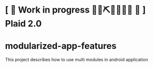 # \[ 🚧 Work in progress 👷‍♀️⛏👷🔧️👷🔧 🚧 \] Plaid 2.0 
# modularized-app-features
This project describes how to use multi modules in android application
